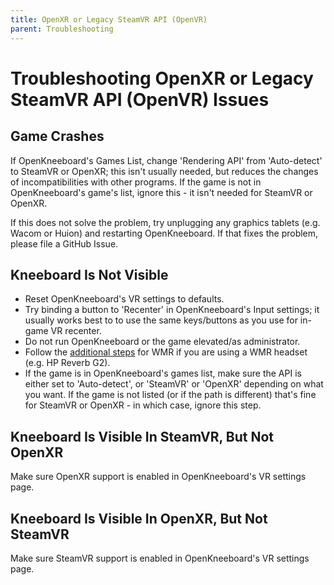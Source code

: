 ```yaml
---
title: OpenXR or Legacy SteamVR API (OpenVR)
parent: Troubleshooting
---
```


# Troubleshooting OpenXR or Legacy SteamVR API (OpenVR) Issues

## Game Crashes

If OpenKneeboard's Games List, change 'Rendering API' from 'Auto-detect' to SteamVR or OpenXR; this isn't usually needed, but reduces the changes of incompatibilities with other programs. If the game is not in OpenKneeboard's game's list, ignore this - it isn't needed for SteamVR or OpenXR.

If this does not solve the problem, try unplugging any graphics tablets (e.g. Wacom or Huion) and restarting OpenKneeboard. If that fixes the problem, please file a GitHub Issue.

## Kneeboard Is Not Visible

- Reset OpenKneeboard's VR settings to defaults.
- Try binding a button to 'Recenter' in OpenKneeboard's Input settings; it usually works best to to use the same keys/buttons as you use for in-game VR recenter.
- Do not run OpenKneeboard or the game elevated/as administrator.
- Follow the [additional steps](wmr-kneeboard-position.md) for WMR if you are using a WMR headset (e.g. HP Reverb G2).
- If the game is in OpenKneeboard's games list, make sure the API is either set to 'Auto-detect', or 'SteamVR' or 'OpenXR' depending on what you want. If the game is not listed (or if the path is different) that's fine for SteamVR or OpenXR - in which case, ignore this step.

## Kneeboard Is Visible In SteamVR, But Not OpenXR

Make sure OpenXR support is enabled in OpenKneeboard's VR settings page.

## Kneeboard Is Visible In OpenXR, But Not SteamVR

Make sure SteamVR support is enabled in OpenKneeboard's VR settings page.
